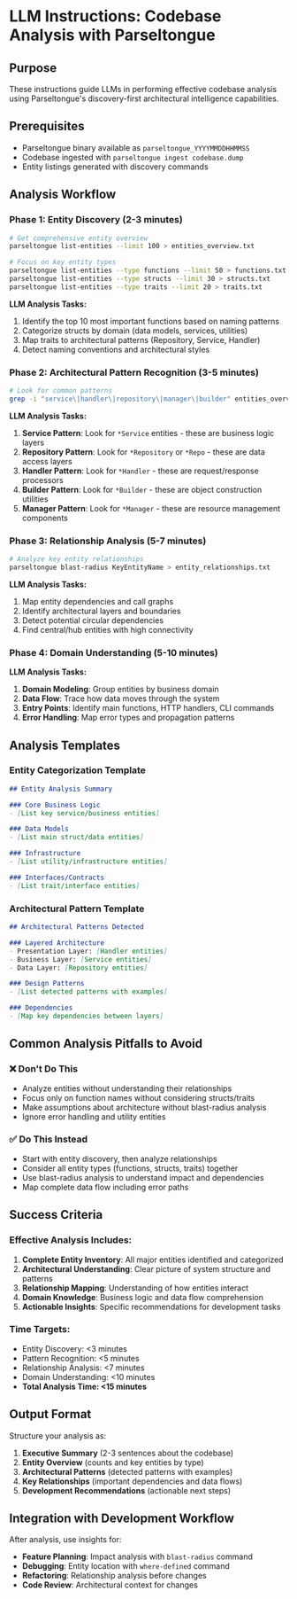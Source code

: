 # LLM Instructions: Codebase Analysis with Parseltongue

## Purpose
These instructions guide LLMs in performing effective codebase analysis using Parseltongue's discovery-first architectural intelligence capabilities.

## Prerequisites
- Parseltongue binary available as `parseltongue_YYYYMMDDHHMMSS`
- Codebase ingested with `parseltongue ingest codebase.dump`
- Entity listings generated with discovery commands

## Analysis Workflow

### Phase 1: Entity Discovery (2-3 minutes)
```bash
# Get comprehensive entity overview
parseltongue list-entities --limit 100 > entities_overview.txt

# Focus on key entity types
parseltongue list-entities --type functions --limit 50 > functions.txt
parseltongue list-entities --type structs --limit 30 > structs.txt
parseltongue list-entities --type traits --limit 20 > traits.txt
```

**LLM Analysis Tasks:**
1. Identify the top 10 most important functions based on naming patterns
2. Categorize structs by domain (data models, services, utilities)
3. Map traits to architectural patterns (Repository, Service, Handler)
4. Detect naming conventions and architectural styles

### Phase 2: Architectural Pattern Recognition (3-5 minutes)
```bash
# Look for common patterns
grep -i "service\|handler\|repository\|manager\|builder" entities_overview.txt
```

**LLM Analysis Tasks:**
1. **Service Pattern**: Look for `*Service` entities - these are business logic layers
2. **Repository Pattern**: Look for `*Repository` or `*Repo` - these are data access layers  
3. **Handler Pattern**: Look for `*Handler` - these are request/response processors
4. **Builder Pattern**: Look for `*Builder` - these are object construction utilities
5. **Manager Pattern**: Look for `*Manager` - these are resource management components

### Phase 3: Relationship Analysis (5-7 minutes)
```bash
# Analyze key entity relationships
parseltongue blast-radius KeyEntityName > entity_relationships.txt
```

**LLM Analysis Tasks:**
1. Map entity dependencies and call graphs
2. Identify architectural layers and boundaries
3. Detect potential circular dependencies
4. Find central/hub entities with high connectivity

### Phase 4: Domain Understanding (5-10 minutes)
**LLM Analysis Tasks:**
1. **Domain Modeling**: Group entities by business domain
2. **Data Flow**: Trace how data moves through the system
3. **Entry Points**: Identify main functions, HTTP handlers, CLI commands
4. **Error Handling**: Map error types and propagation patterns

## Analysis Templates

### Entity Categorization Template
```markdown
## Entity Analysis Summary

### Core Business Logic
- [List key service/business entities]

### Data Models
- [List main struct/data entities]

### Infrastructure
- [List utility/infrastructure entities]

### Interfaces/Contracts
- [List trait/interface entities]
```

### Architectural Pattern Template
```markdown
## Architectural Patterns Detected

### Layered Architecture
- Presentation Layer: [Handler entities]
- Business Layer: [Service entities]  
- Data Layer: [Repository entities]

### Design Patterns
- [List detected patterns with examples]

### Dependencies
- [Map key dependencies between layers]
```

## Common Analysis Pitfalls to Avoid

### ❌ Don't Do This
- Analyze entities without understanding their relationships
- Focus only on function names without considering structs/traits
- Make assumptions about architecture without blast-radius analysis
- Ignore error handling and utility entities

### ✅ Do This Instead
- Start with entity discovery, then analyze relationships
- Consider all entity types (functions, structs, traits) together
- Use blast-radius analysis to understand impact and dependencies
- Map complete data flow including error paths

## Success Criteria

### Effective Analysis Includes:
1. **Complete Entity Inventory**: All major entities identified and categorized
2. **Architectural Understanding**: Clear picture of system structure and patterns
3. **Relationship Mapping**: Understanding of how entities interact
4. **Domain Knowledge**: Business logic and data flow comprehension
5. **Actionable Insights**: Specific recommendations for development tasks

### Time Targets:
- Entity Discovery: <3 minutes
- Pattern Recognition: <5 minutes  
- Relationship Analysis: <7 minutes
- Domain Understanding: <10 minutes
- **Total Analysis Time: <15 minutes**

## Output Format

Structure your analysis as:
1. **Executive Summary** (2-3 sentences about the codebase)
2. **Entity Overview** (counts and key entities by type)
3. **Architectural Patterns** (detected patterns with examples)
4. **Key Relationships** (important dependencies and data flows)
5. **Development Recommendations** (actionable next steps)

## Integration with Development Workflow

After analysis, use insights for:
- **Feature Planning**: Impact analysis with `blast-radius` command
- **Debugging**: Entity location with `where-defined` command  
- **Refactoring**: Relationship analysis before changes
- **Code Review**: Architectural context for changes